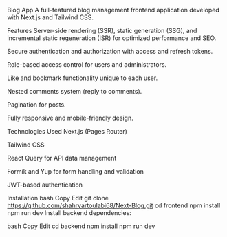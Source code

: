 Blog App
A full-featured blog management frontend application developed with Next.js and Tailwind CSS.

Features
Server-side rendering (SSR), static generation (SSG), and incremental static regeneration (ISR) for optimized performance and SEO.

Secure authentication and authorization with access and refresh tokens.

Role-based access control for users and administrators.

Like and bookmark functionality unique to each user.

Nested comments system (reply to comments).

Pagination for posts.

Fully responsive and mobile-friendly design.

Technologies Used
Next.js (Pages Router)

Tailwind CSS

React Query for API data management

Formik and Yup for form handling and validation

JWT-based authentication

Installation
bash
Copy
Edit
git clone https://github.com/shahryartoulabi68/Next-Blog.git
cd frontend
npm install
npm run dev
Install backend dependencies:

bash
Copy
Edit
cd backend
npm install
npm run dev
